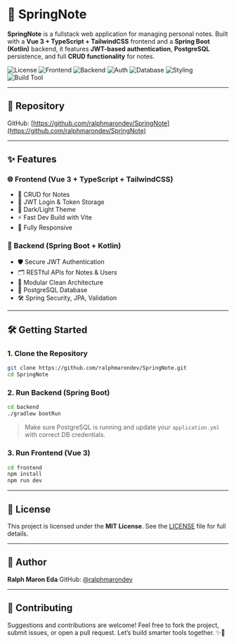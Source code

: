 # 📝 SpringNote

**SpringNote** is a fullstack web application for managing personal notes. Built with a **Vue 3 + TypeScript +
TailwindCSS** frontend and a **Spring Boot (Kotlin)** backend, it features **JWT-based authentication**, **PostgreSQL**
persistence, and full **CRUD functionality** for notes.

![License](https://img.shields.io/badge/license-MIT-purple)
![Frontend](https://img.shields.io/badge/frontend-Vue%203%20%7C%20TypeScript-42b883?logo=vue.js)
![Backend](https://img.shields.io/badge/backend-Spring%20Boot%20%7C%20Kotlin-6db33f?logo=springboot)
![Auth](https://img.shields.io/badge/authentication-JWT-blueviolet)
![Database](https://img.shields.io/badge/database-PostgreSQL-4169e1?logo=postgresql)
![Styling](https://img.shields.io/badge/ui-TailwindCSS-38b2ac)
![Build Tool](https://img.shields.io/badge/bundler-Vite-yellow)

---

## 🔗 Repository

GitHub: [https://github.com/ralphmarondev/SpringNote](https://github.com/ralphmarondev/SpringNote)

---

<!-- ## 📸 Screenshots

Here’s a sneak peek of **SpringNote** in action:

<div align="center">
  <img src="screenshots/login.png" alt="Login Screen" width="300" style="max-width: 100%; height: auto; margin: 8px;" />
  <img src="screenshots/notes_dashboard.png" alt="Notes Dashboard" width="300" style="max-width: 100%; height: auto; margin: 8px;" />
</div>

> 📌 *Simple and fast note-taking system with secure access and beautiful UI.*

--- -->

## ✨ Features

### 🌐 Frontend (Vue 3 + TypeScript + TailwindCSS)

* 📝 CRUD for Notes
* 🔐 JWT Login & Token Storage
* 🌙 Dark/Light Theme
* ⚡ Fast Dev Build with Vite
* 📱 Fully Responsive

### 🔧 Backend (Spring Boot + Kotlin)

* 🛡️ Secure JWT Authentication
* 🗂️ RESTful APIs for Notes & Users
* 🧩 Modular Clean Architecture
* 🐘 PostgreSQL Database
* 🛠️ Spring Security, JPA, Validation

---

## 🛠️ Getting Started

### 1. Clone the Repository

```bash
git clone https://github.com/ralphmarondev/SpringNote.git
cd SpringNote
```

### 2. Run Backend (Spring Boot)

```bash
cd backend
./gradlew bootRun
```

> Make sure PostgreSQL is running and update your `application.yml` with correct DB credentials.

### 3. Run Frontend (Vue 3)

```bash
cd frontend
npm install
npm run dev
```

---

## 📄 License

This project is licensed under the **MIT License**.
See the [LICENSE](LICENSE.txt) file for full details.

---

## 👤 Author

**Ralph Maron Eda**
GitHub: [@ralphmarondev](https://github.com/ralphmarondev)

---

## 🤝 Contributing

Suggestions and contributions are welcome!
Feel free to fork the project, submit issues, or open a pull request.
Let’s build smarter tools together. ✨📒
